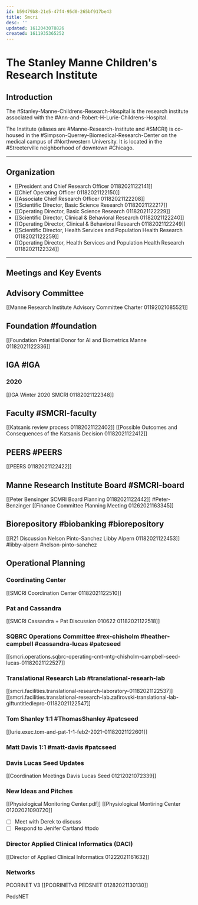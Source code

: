 ```yaml
---
id: b59479b8-21e5-47f4-95d0-265bf917be43
title: Smcri
desc: ''
updated: 1612043078826
created: 1611935365252
---
```

# The Stanley Manne Children's Research Institute

## Introduction

The #Stanley-Manne-Childrens-Research-Hospital is the research institute associated with the #Ann-and-Robert-H-Lurie-Childrens-Hospital.

The Institute (aliases are #Manne-Research-Institute and #SMCRI) is co-housed in the #Simpson-Querrey-Biomedical-Research-Center on the medical campus of #Northwestern University. It is located in the #Streeterville neighborhood of downtown #Chicago.

* * *

## Organization

- [[President and Chief Research Officer 01182021122141]]
- [[Chief Operating Officer 01182021122150]]
- [[Associate Chief Research Officer 01182021122208]]
- [[Scientific Director, Basic Science Research 01182021122217]]
- [[Operating Director, Basic Science Research 01182021122229]]
- [[Scientific Director, Clinical & Behavioral Research 01182021122240]]
- [[Operating Director, Clinical & Behavioral Research 01182021122249]]
- [[Scientific Director, Health Services and Population Health Research 01182021122259]]
- [[Operating Director, Health Services and Population Health Research 01182021122324]]

* * *

## Meetings and Key Events

## Advisory Committee

[[Manne Research Institute Advisory Committee Charter 01192021085521]]

## Foundation #foundation

[[Foundation Potential Donor for AI and Biometrics Manne 01182021122336]]

## IGA #IGA

### 2020

[[IGA Winter 2020 SMCRI 01182021122348]]

## Faculty #SMCRI-faculty

[[Katsanis review process 01182021122402]]
[[Possible Outcomes and Consequences of the Katsanis Decision 01182021122412]]

## PEERS #PEERS

[[PEERS 01182021122422]]

## Manne Research Institute Board #SMCRI-board

[[Peter Bensinger SCMRI Board Planning 01182021122442]] #Peter-Benzinger 
[[Finance Committee Planning Meeting 01262021163345]]

## Biorepository #biobanking #biorepository

[[R21 Discussion Nelson Pinto-Sanchez Libby Alpern 01182021122453]] #libby-alpern #nelson-pinto-sanchez 

## Operational Planning

### Coordinating Center

[[SMCRI Coordination Center 01182021122510]]

### Pat and Cassandra

[[SMCRI Cassandra + Pat Discussion 010622 01182021122518]]

### SQBRC Operations Committee #rex-chisholm #heather-campbell #cassandra-lucas #patcseed

[[smcri.operations.sqbrc-operating-cmt-mtg-chisholm-campbell-seed-lucas-01182021122527]]

### Translational Research Lab #translational-researh-lab
[[smcri.facilities.translational-research-laboratory-01182021122537]]
[[smcri.facilities.translational-research-lab.zafirovski-translational-lab-giftuntitledlepro-01182021122547]]

### Tom Shanley 1:1 #ThomasShanley #patcseed
[[lurie.exec.tom-and-pat-1-1-feb2-2021-01182021122601]]

### Matt Davis 1:1 #matt-davis #patcseed


### Davis Lucas Seed Updates

[[Coordination Meetings Davis Lucas Seed 01212021072339]]

### New Ideas and Pitches

[[Physiological Monitoring Center.pdf]] [[Physiological Montiring Center 01202021090720]]

- [ ] Meet with Derek to discuss
- [ ] Respond to Jenifer Cartland #todo 

### Director Applied Clinical Informatics (DACI)

[[Director of Applied Clinical Informatics 01222021161632]]

### Networks

PCORiNET V3
[[PCORINETv3 PEDSNET 01282021130130]]

PedsNET


